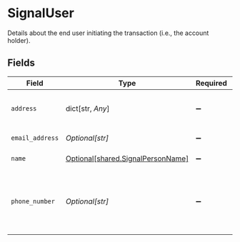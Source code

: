 # SignalUser

Details about the end user initiating the transaction (i.e., the account holder).


## Fields

| Field                                                                                         | Type                                                                                          | Required                                                                                      | Description                                                                                   |
| --------------------------------------------------------------------------------------------- | --------------------------------------------------------------------------------------------- | --------------------------------------------------------------------------------------------- | --------------------------------------------------------------------------------------------- |
| `address`                                                                                     | dict[str, *Any*]                                                                              | :heavy_minus_sign:                                                                            | Data about the components comprising an address.                                              |
| `email_address`                                                                               | *Optional[str]*                                                                               | :heavy_minus_sign:                                                                            | The user's email address.                                                                     |
| `name`                                                                                        | [Optional[shared.SignalPersonName]](undefined/models/shared/signalpersonname.md)              | :heavy_minus_sign:                                                                            | The user's legal name                                                                         |
| `phone_number`                                                                                | *Optional[str]*                                                                               | :heavy_minus_sign:                                                                            | The user's phone number, in E.164 format: +{countrycode}{number}. For example: "+14151234567" |